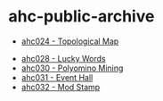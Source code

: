 # ahc-public-archive

- [ahc024 - Topological Map](./ahc024/)
<!-- - [ahc026 - Stack of Boxes](./ahc026/) -->
- [ahc028 - Lucky Words](./ahc028/)
- [ahc030 - Polyomino Mining](./ahc030/)
- [ahc031 - Event Hall](./ahc031/)
- [ahc032 - Mod Stamp](./ahc032/)
<!-- - [Introduction to Heuristics Contest](./intro-ahc/) -->

